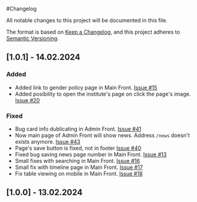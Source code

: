 #Changelog

All notable changes to this project will be documented in this file.

The format is based on [Keep a Changelog](https://keepachangelog.com/en/1.1.0/),
and this project adheres to [Semantic Versioning](https://semver.org/spec/v2.0.0.html).

## [1.0.1] - 14.02.2024
### Added
- Added link to gender policy page in Main Front. [Issue #15](https://github.com/MITIT-DEP22/MititMainFront/issues/15#event-11799214039)
- Added posibility to open the institute's page on click the page's image. [Issue #20](https://github.com/MITIT-DEP22/MititMainFront/issues/20)

### Fixed
- Bug card info dublicating in Admin Front. [Issue #41](https://github.com/MITIT-DEP22/MititAdminFront/issues/41#event-11799207674)
- Now main page of Admin Front will show news. Address `/news` doesn't exists anymore. [Issue #43](https://github.com/MITIT-DEP22/MititAdminFront/issues/42)
- Page's save button is fixed, not in footer [Issue #40](https://github.com/MITIT-DEP22/MititAdminFront/issues/40#event-11799217650)
- Fixed bug saving news page number in Main Front. [Issue #13](https://github.com/MITIT-DEP22/MititMainFront/issues/13)
- Small fixes with searching in Main Front. [Issue #16](https://github.com/MITIT-DEP22/MititMainFront/issues/16)
- Small fix with timeline page in Main Front. [Issue #17](https://github.com/MITIT-DEP22/MititMainFront/issues/17)
- Fix table viewing on mobile in Main Front. [Issue #18](https://github.com/MITIT-DEP22/MititMainFront/issues/18)

## [1.0.0] - 13.02.2024
